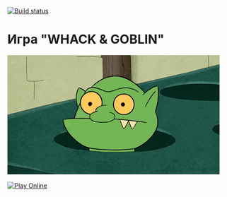[![Build status]()](https://ci.appveyor.com/project/Niklles/whack-and-goblin)

# Игра "WHACK & GOBLIN"

![Демонстрация игры "Whack and Goblin"](pic/GracefulMiniatureBustard-small.gif)

[![Play Online]()](https://Niklles.github.io/whack-and-goblin/)